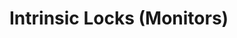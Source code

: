 <!-- TODO: Add content for this topic -->

# Intrinsic Locks (Monitors)

<!-- Content will be added later -->
